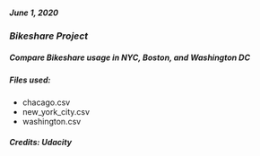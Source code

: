 ##### June 1, 2020

### _Bikeshare Project_

##### Compare _Bikeshare_ usage in NYC, Boston, and Washington DC

##### Files used:
- chacago.csv
- new_york_city.csv
- washington.csv

##### Credits: Udacity
